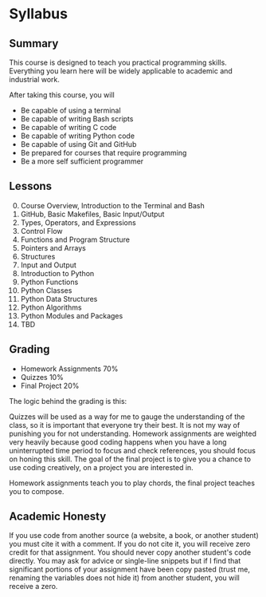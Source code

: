 # Syllabus

## Summary

This course is designed to teach you practical programming skills.  Everything
you learn here will be widely applicable to academic and industrial work.

After taking this course, you will
* Be capable of using a terminal
* Be capable of writing Bash scripts
* Be capable of writing C code
* Be capable of writing Python code
* Be capable of using Git and GitHub
* Be prepared for courses that require programming
* Be a more self sufficient programmer

## Lessons

0. Course Overview, Introduction to the Terminal and Bash
1. GitHub, Basic Makefiles, Basic Input/Output
2. Types, Operators, and Expressions
3. Control Flow
4. Functions and Program Structure
5. Pointers and Arrays
6. Structures
7. Input and Output
9. Introduction to Python
10. Python Functions
11. Python Classes
12. Python Data Structures
13. Python Algorithms
14. Python Modules and Packages
15. TBD

## Grading

* Homework Assignments 70%
* Quizzes 10%
* Final Project 20%

The logic behind the grading is this:

Quizzes will be used as a way for me to gauge the understanding of the class,
so it is important that everyone try their best.  It is not my way of punishing
you for not understanding.  Homework assignments are weighted very heavily
because good coding happens when you have a long uninterrupted time period to
focus and check references, you should focus on honing this skill.  The goal
of the final project is to give you a chance to use coding creatively, on a
project you are interested in.

Homework assignments teach you to play chords, the final project teaches you to
compose.

## Academic Honesty

If you use code from another source (a website, a book, or another student) you
must cite it with a comment.  If you do not cite it, you will receive zero
credit for that assignment.  You should never copy another student's code
directly.  You may ask for advice or single-line snippets but if I find that
significant portions of your assignment have been copy pasted (trust me,
renaming the variables does not hide it) from another student, you will receive
a zero.
